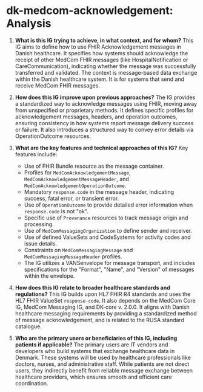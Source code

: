 # dk-medcom-acknowledgement: Analysis

1.  **What is this IG trying to achieve, in what context, and for whom?**
    This IG aims to define how to use FHIR Acknowledgement messages in Danish healthcare. It specifies how systems should acknowledge the receipt of other MedCom FHIR messages (like HospitalNotification or CareCommunication), indicating whether the message was successfully transferred and validated. The context is message-based data exchange within the Danish healthcare system. It is for systems that send and receive MedCom FHIR messages.

2.  **How does this IG improve upon previous approaches?**
    The IG provides a standardized way to acknowledge messages using FHIR, moving away from unspecified or proprietary methods. It defines specific profiles for acknowledgement messages, headers, and operation outcomes, ensuring consistency in how systems report message delivery success or failure. It also introduces a structured way to convey error details via OperationOutcome resources.

3.  **What are the key features and technical approaches of this IG?**
    Key features include:
    *   Use of FHIR Bundle resource as the message container.
    *   Profiles for `MedComAcknowledgementMessage`, `MedComAcknowledgementMessageHeader`, and `MedComAcknowledgementOperationOutcome`.
    *   Mandatory `response.code` in the message header, indicating success, fatal error, or transient error.
    *   Use of `OperationOutcome` to provide detailed error information when `response.code` is not "ok".
    *   Specific use of `Provenance` resources to track message origin and processing.
    *   Use of `MedComMessagingOrganization` to define sender and receiver.
    *   Use of defined ValueSets and CodeSystems for activity codes and issue details.
    *   Constraints on `MedComMessagingMessage` and `MedComMessagingMessageHeader` profiles.
    *   The IG utilizes a VANSenvelope for message transport, and includes specifications for the "Format", "Name", and "Version" of messages within the envelope.

4.  **How does this IG relate to broader healthcare standards and regulations?**
    This IG builds upon HL7 FHIR R4 standards and uses the HL7 FHIR ValueSet `response-code`. It also depends on the MedCom Core IG, MedCom Messaging IG, and DK-core v. 2.0.0. It aligns with Danish healthcare messaging requirements by providing a standardized method of message acknowledgement, and is related to the RUSA standard catalogue.

5.  **Who are the primary users or beneficiaries of this IG, including patients if applicable?**
    The primary users are IT vendors and developers who build systems that exchange healthcare data in Denmark. These systems will be used by healthcare professionals like doctors, nurses, and administrative staff. While patients are not direct users, they indirectly benefit from reliable message exchange between healthcare providers, which ensures smooth and efficient care coordination.

